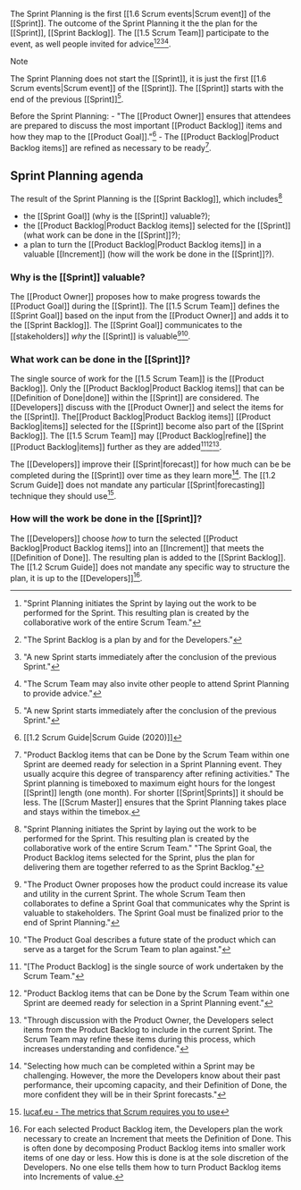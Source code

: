 The Sprint Planning is the first [[1.6 Scrum events|Scrum event]] of the [[Sprint]]. The outcome of the Sprint Planning it the the plan for the [[Sprint]], [[Sprint Backlog]]. The [[1.5 Scrum Team]] participate to the event, as well people invited for advice[^sprint-plan-initiates][^sprint-backlog-is-plan][^sprint-start][^plan-invitees].

> [!note]
> The Sprint Planning does not start the [[Sprint]], it is just the first [[1.6 Scrum events|Scrum event]] of the [[Sprint]]. The [[Sprint]] starts with the end of the previous [[Sprint]][^sprint-start].
 
[^sprint-plan-initiates]:"Sprint Planning initiates the Sprint by laying out the work to be performed for the Sprint. This resulting plan is created by the collaborative work of the entire Scrum Team."[^scrum-guide-2020]
[^sprint-backlog-is-plan]: "The Sprint Backlog is a plan by and for the Developers."[^scrum-guide-2020]
[^plan-invitees]: "The Scrum Team may also invite other people to attend Sprint Planning to provide advice."
[^sprint-start]:"A new Sprint starts immediately after the conclusion of the previous Sprint."[^scrum-guide-2020]

Before the Sprint Planning:
	- "The [[Product Owner]] ensures that attendees are prepared to discuss the most important [[Product Backlog]] items and how they map to the [[Product Goal]]."[^scrum-guide-2020]
	- The [[Product Backlog|Product Backlog items]] are refined as necessary to be ready[^pbi-refinement].

[^sprint-end]: "The Sprint Retrospective concludes the Sprint."[^scrum-guide-2020]
[^pbi-refinement]: "Product Backlog items that can be Done by the Scrum Team within one Sprint are deemed ready for selection in a Sprint Planning event. They usually acquire this degree of transparency after refining activities."[^scrum-guide-2020]
The Sprint planning is timeboxed to maximum eight hours for the longest [[Sprint]] length (one month). For shorter [[Sprint|Sprints]] it should be less[^sprint-plan-timebox][^sprint-length]. The [[Scrum Master]] ensures that the Sprint Planning takes place and stays within the timebox[^scrum-master-events].


[^sprint-length]: "They are fixed length events of one month or less to create consistency."[^scrum-guide-2020]
[^sprint-plan-timebox]: "Sprint Planning is timeboxed to a maximum of eight hours for a one-month Sprint. For shorter Sprints, the event is usually shorter."[^scrum-guide-2020]
[^scrum-master-events]:"The Scrum Master serves the Scrum Team in several ways, including: \[...\] Ensuring that all Scrum events take place and are positive, productive, and kept within the timebox."[^scrum-guide-2020]
## Sprint Planning agenda

The result of the Sprint Planning is the [[Sprint Backlog]], which includes[^sprint-planning-initiates]
- the [[Sprint Goal]] (why is the [[Sprint]] valuable?);
- the [[Product Backlog|Product Backlog items]] selected for the [[Sprint]] (what work can be done in the [[Sprint]]?);
- a plan to turn the [[Product Backlog|Product Backlog items]] in a valuable [[Increment]] (how will the work be done in the [[Sprint]]?).

[^sprint-planning-initiates]:"Sprint Planning initiates the Sprint by laying out the work to be performed for the Sprint. This resulting plan is created by the collaborative work of the entire Scrum Team." "The Sprint Goal, the Product Backlog items selected for the Sprint, plus the plan for delivering them are together referred to as the Sprint Backlog."
### Why is the [[Sprint]] valuable?
The [[Product Owner]] proposes how to make progress towards the [[Product Goal]] during the [[Sprint]].
The [[1.5 Scrum Team]] defines the [[Sprint Goal]] based on the input from the [[Product Owner]] and adds it to the [[Sprint Backlog]]. The [[Sprint Goal]] communicates to the [[stakeholders]] *why* the [[Sprint]] is valuable[^topic-one][^product-goal-is].

[^topic-one]: "The Product Owner proposes how the product could increase its value and utility in the current Sprint. The whole Scrum Team then collaborates to define a Sprint Goal that communicates why the Sprint is valuable to stakeholders. The Sprint Goal must be finalized prior to the end of Sprint Planning."[^scrum-guide-2020]
[^product-goal-is]: "The Product Goal describes a future state of the product which can serve as a target for the Scrum Team to plan against."[^scrum-guide-2020]
### What work can be done in the [[Sprint]]?
The single source of work for the [[1.5 Scrum Team]] is the [[Product Backlog]]. Only the [[Product Backlog|Product Backlog items]] that can be [[Definition of Done|done]] within the [[Sprint]] are considered. The [[Developers]] discuss with the [[Product Owner]] and select the items for the [[Sprint]]. The[[Product Backlog|Product Backlog items]] [[Product Backlog|items]] selected for the [[Sprint]] become also part of the [[Sprint Backlog]]. The [[1.5 Scrum Team]] may [[Product Backlog|refine]] the [[Product Backlog|items]] further as they are added[^single-source][^pbi-planning][^topic-two].

[^single-source]:"\[The Product Backlog\] is the single source of work undertaken by the Scrum Team."[^scrum-guide-2020]
[^pbi-planning]:"Product Backlog items that can be Done by the Scrum Team within one Sprint are deemed ready for selection in a Sprint Planning event."[^scrum-guide-2020]
[^topic-two]: "Through discussion with the Product Owner, the Developers select items from the Product Backlog to include in the current Sprint. The Scrum Team may refine these items during this process, which increases understanding and confidence."

The [[Developers]] improve their [[Sprint|forecast]] for how much can be be completed during the [[Sprint]] over time as they learn more[^step-two-forecast]. The [[1.2 Scrum Guide]] does not mandate any particular [[Sprint|forecasting]] technique they should use[^lucafeu-metrics].

[^step-two-forecast]: "Selecting how much can be completed within a Sprint may be challenging. However, the more the Developers know about their past performance, their upcoming capacity, and their Definition of Done, the more confident they will be in their Sprint forecasts."[^scrum-guide-2020]
[^lucafeu-metrics]: [lucaf.eu - The metrics that Scrum requires you to use](https://lucaf.eu/2025/02/22/scrum-metrics.html)
### How will the work be done in the [[Sprint]]?
The [[Developers]] choose *how* to turn the selected [[Product Backlog|Product Backlog items]] into an [[Increment]] that meets the [[Definition of Done]]. The resulting plan is added to the [[Sprint Backlog]]. The [[1.2 Scrum Guide]] does not mandate any specific way to structure the plan, it is up to the [[Developers]][^topic-three].

[^topic-three]: For each selected Product Backlog item, the Developers plan the work necessary to create an Increment that meets the Definition of Done. This is often done by decomposing Product Backlog items into smaller work items of one day or less. How this is done is at the sole discretion of the Developers. No one else tells them how to turn Product Backlog items into Increments of value.

[^scrum-guide-2020]: [[1.2 Scrum Guide|Scrum Guide (2020)]]
